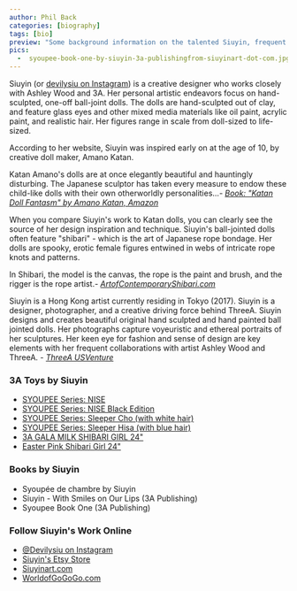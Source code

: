 ```yaml
---
author: Phil Back
categories: [biography]
tags: [bio]
preview: "Some background information on the talented Siuyin, frequent collaborative design partner of Ashley Wood and ThreeA"
pics:
  -  syoupee-book-one-by-siuyin-3a-publishingfrom-siuyinart-dot-com.jpg
---
```

<div class="text-content text-lg">
<!-- <p class="text-center text-muted text-sm"><img src="/assets/img/bio-kim-fung-wong-02.jpg" alt="Kim Fung Wong - ThreeZero" class="img-fluid mb-2"><br>Photo of Siuyin by XXXX. ThreeZero logo © ThreeZero 2019</p> -->
<p>Siuyin (or <a href="http://www.instagram.com/devilysiu" target="_blank">devilysiu on Instagram</a>) is a creative designer who works closely with Ashley Wood and 3A. Her personal artistic endeavors focus on hand-sculpted, one-off ball-joint dolls. The dolls are hand-sculpted out of clay, and feature glass eyes and other mixed media materials like oil paint, acrylic paint, and realistic hair. Her figures range in scale from doll-sized to life-sized.</p>

<p>According to her website, Siuyin was inspired early on at the age of 10, by creative doll maker, Amano Katan. 

<div class="blockquote">
<p>Katan Amano's dolls are at once elegantly beautiful and hauntingly disturbing. The Japanese sculptor has taken every measure to endow these child-like dolls with their own otherworldly personalities...<cite>- <a href="https://www.amazon.com/Katan-Doll-Fantasm-Japanese-Amano/dp/4309907431" target="_blank">Book: "Katan Doll Fantasm" by Amano Katan, Amazon</a></cite></p>
</div>

When you compare Siuyin's work to Katan dolls, you can clearly see the source of her design inspiration and technique. Siuyin's ball-jointed dolls often feature "shibari" - which is the art of Japanese rope bondage. Her dolls are spooky, erotic female figures entwined in webs of intricate rope knots and patterns.</p>
</div>

<div class="blockquote">
<p>In Shibari, the model is the canvas, the rope is the paint and brush, and the rigger is the rope artist.<cite>- <a href="http://www.artofcontemporaryshibari.com/?page_id=29" target="_blank">ArtofContemporaryShibari.com</a></cite></p>
</div>

<div class="blockquote">
<p>Siuyin is a Hong Kong artist currently residing in Tokyo (2017). Siuyin is a designer, photographer, and a creative driving force behind ThreeA. Siuyin designs and creates beautiful original hand sculpted and hand painted ball jointed dolls. Her photographs capture voyeuristic and ethereal portraits of her sculptures. Her keen eye for fashion and sense of design are key elements with her frequent collaborations with artist Ashley Wood and ThreeA. <cite>- <a href="https://www.worldofthreea.com/usventure/artists" target="_blank">ThreeA USVenture</a></cite></p>
</div>

<h3>3A Toys by Siuyin</h3>
<ul>
    <li><a href="/toys-1-6/nise.html">SYOUPEE Series: NISE</a></li>
    <li><a href="/toys-1-6/nise-black-edition.html">SYOUPEE Series: NISE Black Edition</a></li>
    <li><a href="/toys-1-6/sleeper-cho-with-white-hair.html">SYOUPEE Series: Sleeper Cho (with white hair)</a></li>
    <li><a href="/toys-1-6/sleeper-hisa-with-blue-hair.html">SYOUPEE Series: Sleeper Hisa (with blue hair)</a></li>
    <li><a href="/toys-1-3/shibari-girl.html">3A GALA MILK SHIBARI GIRL 24"</a></li>
    <li><a href="/toys-1-3/easter-pink-shibari-girl-24-inch.html">Easter Pink Shibari Girl 24"</a></li>
</ul>

<h3>Books by Siuyin</h3>
<ul>
    <li>Syoupée de chambre by Siuyin</li>
    <li>Siuyin - With Smiles on Our Lips (3A Publishing)</li>
    <li>Syoupee Book One (3A Publishing)</li>
</ul>


<h3>Follow Siuyin's Work Online</h3>
<ul>
    <li><a href="http://www.instagram.com/devilysiu" target="_blank">@Devilysiu on Instagram</a></li>
    <li><a href="https://www.etsy.com/shop/Siuyinart" target="_blank">Siuyin's Etsy Store</a></li>
    <li><a href="https://www.siuyinart.com/" target="_blank">Siuyinart.com</a></li>
    <li><a href="https://www.worldofgogogo.com/" target="_blank">WorldofGoGoGo.com</a></li>
</ul>

